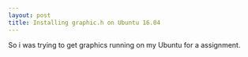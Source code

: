 ```yaml
---
layout: post
title: Installing graphic.h on Ubuntu 16.04
---
```


So i was trying to get graphics running on my Ubuntu for a assignment.
